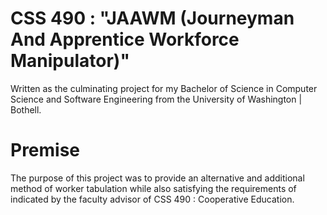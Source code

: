 # CSS 490 : "JAAWM (Journeyman And Apprentice Workforce Manipulator)"
Written as the culminating project for my Bachelor of Science in Computer Science and Software Engineering from the University of Washington | Bothell.

# Premise
The purpose of this project was to provide an alternative and additional method of worker tabulation while also satisfying the requirements of indicated by the faculty advisor of CSS 490 : Cooperative Education.
